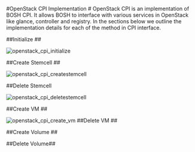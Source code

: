 #OpenStack CPI Implementation #
OpenStack CPI is an implementation of BOSH CPI. It allows BOSH to interface with various services in OpenStack like glance, controller and registry. In the sections below we outline the implementation details for each of the method in CPI interface.

##Initialize ##

![openstack_cpi_initialize](https://raw.github.com/rajdeepd/openstack-bosh-cpi/master/images/openstack_cpi_initialize.png)

##Create Stemcell ##

![openstack_cpi_createstemcell](https://raw.github.com/rajdeepd/openstack-bosh-cpi/master/images/openstack_cpi_createstemcell.png)

##Delete Stemcell

![openstack_cpi_deletestemcell](https://raw.github.com/rajdeepd/openstack-bosh-cpi/master/images/openstack_cpi_deletestemcell.png)

##Create VM ##

![openstack_cpi_create_vm](https://raw.github.com/rajdeepd/openstack-bosh-cpi/master/images/openstack_cpi_create_vm.png)
##Delete VM ##

##Create Volume ##

##Delete Volume##
